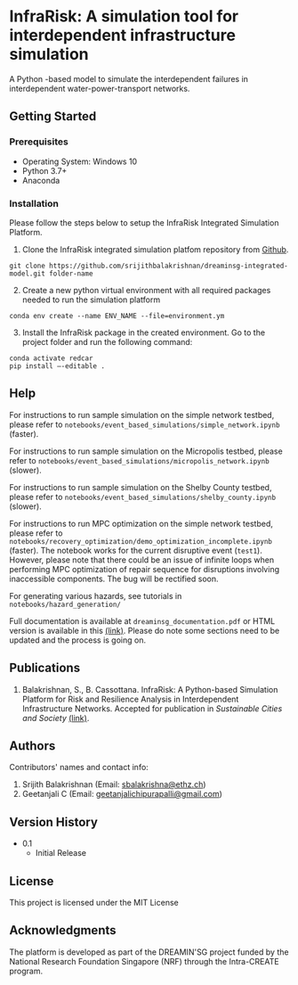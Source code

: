 # InfraRisk: A simulation tool for interdependent infrastructure simulation

A Python -based model to simulate the interdependent failures in interdependent water-power-transport networks.

## Getting Started

### Prerequisites

- Operating System: Windows 10
- Python 3.7+
- Anaconda

### Installation

Please follow the steps below to setup the InfraRisk Integrated Simulation Platform.

 1. Clone the InfraRisk integrated simulation platfom repository from [Github](https://github.com/srijithbalakrishnan/dreaminsg-integrated-model.git).

```
git clone https://github.com/srijithbalakrishnan/dreaminsg-integrated-model.git folder-name
```

 2. Create a new python virtual environment with all required packages needed to run the simulation platform

 ```
 conda env create --name ENV_NAME --file=environment.ym
 ```

 3. Install the InfraRisk package in the created environment. Go to the project folder and run the following command:

 ```
 conda activate redcar
 pip install –-editable .
 ```

## Help

For instructions to run sample simulation on the simple network testbed, please refer to ```notebooks/event_based_simulations/simple_network.ipynb``` (faster).

For instructions to run sample simulation on the Micropolis testbed, please refer to ```notebooks/event_based_simulations/micropolis_network.ipynb``` (slower).

For instructions to run sample simulation on the Shelby County testbed, please refer to ```notebooks/event_based_simulations/shelby_county.ipynb``` (slower).

For instructions to run MPC optimization on the simple network testbed, please refer to ```notebooks/recovery_optimization/demo_optimization_incomplete.ipynb``` (faster). The notebook works for the current disruptive event (``test1``). However, please note that there could be an issue of infinite loops when performing MPC optimization of repair sequence for disruptions involving inaccessible components. The bug will be rectified soon.

For generating various hazards, see tutorials in ```notebooks/hazard_generation/```

Full documentation is available at ```dreaminsg_documentation.pdf``` or HTML version is available in this [(link)](docs/index.html). Please do note some sections need to be updated and the process is going on.

## Publications

1. Balakrishnan, S., B. Cassottana. InfraRisk: A Python-based Simulation Platform for Risk and Resilience Analysis in Interdependent Infrastructure Networks. Accepted for publication in *Sustainable Cities and Society* [(link)](https://doi.org/10.1016/j.scs.2022.103963).

## Authors

Contributors' names and contact info:

1. Srijith Balakrishnan (Email: sbalakrishna@ethz.ch)
2. Geetanjali C (Email: geetanjalichipurapalli@gmail.com)

## Version History

- 0.1
  - Initial Release

## License

This project is licensed under the MIT License

## Acknowledgments

The platform is developed as part of the DREAMIN'SG project funded by the National Research Foundation Singapore (NRF) through the Intra-CREATE program.
